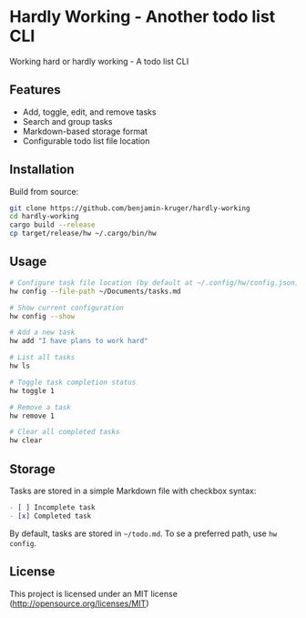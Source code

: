 # Hardly Working - Another todo list CLI

Working hard or hardly working - A todo list CLI

## Features

- Add, toggle, edit, and remove tasks
- Search and group tasks
- Markdown-based storage format
- Configurable todo list file location

## Installation

Build from source:

```bash
git clone https://github.com/benjamin-kruger/hardly-working
cd hardly-working
cargo build --release
cp target/release/hw ~/.cargo/bin/hw
```

## Usage

```bash
# Configure task file location (by default at ~/.config/hw/config.json)
hw config --file-path ~/Documents/tasks.md

# Show current configuration
hw config --show

# Add a new task
hw add "I have plans to work hard"

# List all tasks
hw ls

# Toggle task completion status
hw toggle 1

# Remove a task
hw remove 1

# Clear all completed tasks
hw clear
```

## Storage

Tasks are stored in a simple Markdown file with checkbox syntax:

```markdown
- [ ] Incomplete task
- [x] Completed task
```

By default, tasks are stored in `~/todo.md`. To se a preferred path, use `hw config`.

## License

This project is licensed under an MIT license (http://opensource.org/licenses/MIT)
